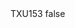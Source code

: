 <?xml version="1.0" encoding="UTF-8"?>
<CustomMetadata xmlns="http://soap.sforce.com/2006/04/metadata">
    <label>TXU153</label>
    <protected>false</protected>
</CustomMetadata>
